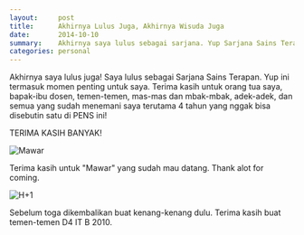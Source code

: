 ```yaml
---
layout:     post
title:      Akhirnya Lulus Juga, Akhirnya Wisuda Juga
date:       2014-10-10
summary:    Akhirnya saya lulus sebagai sarjana. Yup Sarjana Sains Terapan
categories: personal
---
```


Akhirnya saya lulus juga! Saya lulus sebagai Sarjana Sains Terapan. Yup ini termasuk momen penting untuk saya. Terima kasih untuk orang tua saya, bapak-ibu dosen, temen-temen, mas-mas dan mbak-mbak, adek-adek, dan semua yang sudah menemani saya terutama 4 tahun yang nggak bisa disebutin satu di PENS ini!

TERIMA KASIH BANYAK!

![Mawar](https://mk9hrg-ch3302.files.1drv.com/y2pLXd7smVm6MBvt9zZwkkJ1RTMh8sSilvgs-cnegugPoAFjWpq6sDAcpHSGXFq1pP_qfTx8NuBQ_PtiZThnPwJ0DDWkuBgwE57i9V5u9xn3h8/lulus%20%281%29.jpg?psid=1)

Terima kasih untuk "Mawar" yang sudah mau datang. Thank alot for coming.

![H+1](https://mk9hrg-ch3302.files.1drv.com/y3p-v2ATOZixCDDeF7Tk8vTFKc2tc2KzQbm3SlSJ_-7jKRgwLRLowaCH4ub3JF1ON8q14wLrIW1c05AETNoBy6x8eiHsaQmjnNb3zpb48kLP7W_phEYcjjpkBiKQtgcQFIL/lulus%20%282%29.JPG)

Sebelum toga dikembalikan buat kenang-kenang dulu. Terima kasih buat temen-temen D4 IT B 2010.